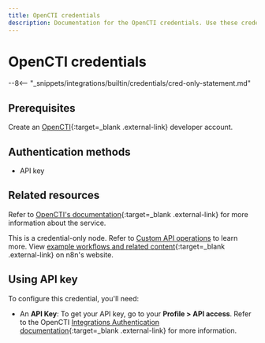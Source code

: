 ```yaml
---
title: OpenCTI credentials
description: Documentation for the OpenCTI credentials. Use these credentials to authenticate OpenCTI in n8n, a workflow automation platform.
---
```


# OpenCTI credentials

--8<-- "_snippets/integrations/builtin/credentials/cred-only-statement.md"

## Prerequisites

Create an [OpenCTI](https://filigran.io/solutions/open-cti/){:target=_blank .external-link} developer account.

## Authentication methods

- API key

## Related resources

Refer to [OpenCTI's documentation](https://docs.opencti.io/latest/){:target=_blank .external-link} for more information about the service.

This is a credential-only node. Refer to [Custom API operations](/integrations/custom-operations/) to learn more. View [example workflows and related content](https://n8n.io/integrations/opencti/){:target=_blank .external-link} on n8n's website.

## Using API key

To configure this credential, you'll need:

- An **API Key**: To get your API key, go to your **Profile > API access**. Refer to the OpenCTI [Integrations Authentication documentation](https://docs.opencti.io/latest/deployment/integrations/#authentication){:target=_blank .external-link} for more information.